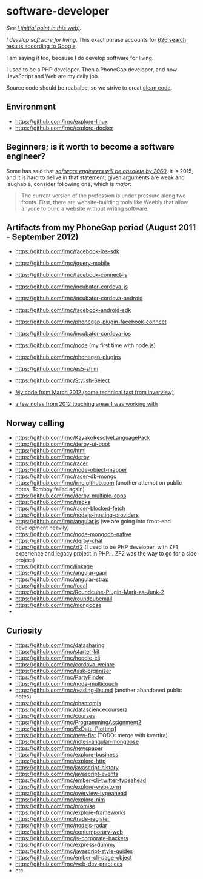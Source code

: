 # software-developer

_See [I (initial point in this web)](https://github.com/irnc/i)._

_I develop software for living_. This exact phrase accounts for [626 search results according to Google](https://www.google.com/search?q=%22I%20develop%20software%20for%20living%22).

I am saying it too, because I do develop software for living.

I used to be a PHP developer. Then a PhoneGap developer, and now JavaScript and Web are my daily job.

Source code should be reabalbe, so we strive to creat [clean code](https://github.com/irnc/clean-code).

## Environment

* https://github.com/irnc/explore-linux
* https://github.com/irnc/explore-docker

## Beginners; is it worth to become a software engineer?

Some has said that [_software engineers will be obsolete by 2060_](https://medium.com/@dtauerbach/software-engineers-will-be-obsolete-by-2060-2a214fdf9737). It is 2015, and it is hard to belive in that statement; given arguments are weak and laughable, consider following one, which is _major_:

> The current version of the profession is under pressure along two fronts. First, there are website-building tools like Weebly that allow anyone to build a website without writing software.

## Artifacts from my PhoneGap period (August 2011 - September 2012)

* https://github.com/irnc/facebook-ios-sdk
* https://github.com/irnc/jquery-mobile
* https://github.com/irnc/facebook-connect-js
* https://github.com/irnc/incubator-cordova-js
* https://github.com/irnc/incubator-cordova-android
* https://github.com/irnc/facebook-android-sdk
* https://github.com/irnc/phonegap-plugin-facebook-connect
* https://github.com/irnc/incubator-cordova-ios
* https://github.com/irnc/node (my first time with node.js)
* https://github.com/irnc/phonegap-plugins
* https://github.com/irnc/es5-shim
* https://github.com/irnc/Stylish-Select

* [My code from March 2012 (some technical tast from inverview)](https://github.com/irnc/survivor-js)
* [a few notes from 2012 touching areas I was working with](https://github.com/irnc/developer-notes)

## Norway calling

* https://github.com/irnc/KayakoResolveLanguagePack
* https://github.com/irnc/derby-ui-boot
* https://github.com/irnc/html
* https://github.com/irnc/derby
* https://github.com/irnc/racer
* https://github.com/irnc/node-object-mapper
* https://github.com/irnc/racer-db-mongo
* https://github.com/irnc/irnc.github.com (another attempt on public notes, Tomboy failed again)
* https://github.com/irnc/derby-multiple-apps
* https://github.com/irnc/tracks
* https://github.com/irnc/racer-blocked-fetch
* https://github.com/irnc/nodejs-hosting-providers
* https://github.com/irnc/angular.js (we are going into front-end development heavily)
* https://github.com/irnc/node-mongodb-native
* https://github.com/irnc/derby-chat
* https://github.com/irnc/zf2 (I used to be PHP developer, with ZF1 experience and legacy project in PHP... ZF2 was the way to go for a side project)
* https://github.com/irnc/linkage
* https://github.com/irnc/angular-gapi
* https://github.com/irnc/angular-strap
* https://github.com/irnc/focal
* https://github.com/irnc/Roundcube-Plugin-Mark-as-Junk-2
* https://github.com/irnc/roundcubemail
* https://github.com/irnc/mongoose
* 

## Curiosity

* https://github.com/irnc/datasharing
* https://github.com/irnc/starter-kit
* https://github.com/irnc/hoodie-cli
* https://github.com/irnc/cordova-weinre
* https://github.com/irnc/task-organiser
* https://github.com/irnc/PartyFinder
* https://github.com/irnc/node-multicouch
* https://github.com/irnc/reading-list.md (another abandoned public notes)
* https://github.com/irnc/phantomjs
* https://github.com/irnc/datasciencecoursera
* https://github.com/irnc/courses
* https://github.com/irnc/ProgrammingAssignment2
* https://github.com/irnc/ExData_Plotting1
* https://github.com/irnc/new-flat (TODO: merge with kvartira)
* https://github.com/irnc/notes-angular-mongoose
* https://github.com/irnc/newspaper
* https://github.com/irnc/explore-business
* https://github.com/irnc/explore-http
* https://github.com/irnc/javascript-history
* https://github.com/irnc/javascript-events
* https://github.com/irnc/ember-cli-twitter-typeahead
* https://github.com/irnc/explore-webstorm
* https://github.com/irnc/overview-typeahead
* https://github.com/irnc/explore-nim
* https://github.com/irnc/promise
* https://github.com/irnc/explore-frameworks
* https://github.com/irnc/trade-register
* https://github.com/irnc/nodejs-radar
* https://github.com/irnc/contemporary-web
* https://github.com/irnc/js-corporate-backers
* https://github.com/irnc/express-dummy
* https://github.com/irnc/javascript-style-guides
* https://github.com/irnc/ember-cli-page-object
* https://github.com/irnc/web-dev-practices
* etc.
